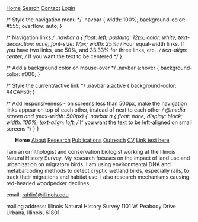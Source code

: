 <!-- The navigation menu -->
<div class="navbar">
  <a class="active" href="#">Home</a> 
  <a href="#">Search</a> 
  <a href="#">Contact</a> 
  <a href="#">Login</a>
</div>

  /* Style the navigation menu */
.navbar {
  width: 100%;
  background-color: #555;
  overflow: auto;
}

/* Navigation links */
.navbar a {
  float: left;
  padding: 12px;
  color: white;
  text-decoration: none;
  font-size: 17px;
  width: 25%; /* Four equal-width links. If you have two links, use 50%, and 33.33% for three links, etc.. */
  text-align: center; /* If you want the text to be centered */
}

/* Add a background color on mouse-over */
.navbar a:hover {
  background-color: #000;
}

/* Style the current/active link */
.navbar a.active {
  background-color: #4CAF50;
}

/* Add responsiveness - on screens less than 500px, make the navigation links appear on top of each other, instead of next to each other */
@media screen and (max-width: 500px) {
  .navbar a {
    float: none;
    display: block;
    width: 100%;
    text-align: left; /* If you want the text to be left-aligned on small screens */
  }
}








<nav>
  <ul>
    <strong>Home</strong>
    <a href="about.html">About</a>
    <a href="research.html">Research</a>
    <a href="publications.html">Publications</a>
    <a href="outreach.html">Outreach</a>
    <a href="cv.html">CV</a>
    <a href="./new_page.html">Link text here</a>
  </ul>
</nav>
  
 
  
  I am an ornithologist and conservation biologist working at the Illinois Natural History Survey. My research focuses on the impact of land use and urbanization on migratory birds. I am using environmental DNA and metabarcoding methods to detect cryptic wetland birds, especially rails, to track their migrations and habitat use. I also research mechanisms causing red-headed woodpecker declines.

email: rahlin1@illinois.edu

mailing address: 
Illinois Natural History Survey
1101 W. Peabody Drive
Urbana, Illinois, 61801

</body>
</html>

